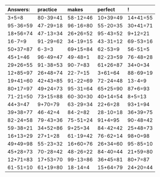 | Answers: | practice | makes | perfect | ! |
| :--- | :--- | :--- | :--- | :--- |
| 3+5=8 | 80-39=41 | 58-12=46 | 10+39=49 | 14+41=55 | 
| 95-36=59 | 47-29=18 | 96-16=80 | 55-20=35 | 30+41=71 | 
| 18+56=74 | 47-13=34 | 26+26=52 | 95-43=52 | 9+12=21 | 
| 16-7=9 | 91-29=62 | 34-19=15 | 43-31=12 | 69-53=16 | 
| 50+37=87 | 6-3=3 | 69+15=84 | 62-53=9 | 56-51=5 | 
| 45+1=46 | 96-49=47 | 49-48=1 | 82-23=59 | 76-48=28 | 
| 29+26=55 | 91-38=53 | 90-7=83 | 61+26=87 | 34+0=34 | 
| 12+85=97 | 26+48=74 | 22-7=15 | 3+61=64 | 88-69=19 | 
| 19+41=60 | 42+43=85 | 91-22=69 | 72-24=48 | 13-4=9 | 
| 80+17=97 | 49+24=73 | 95-31=64 | 65+25=90 | 87+6=93 | 
| 71-21=50 | 73+15=88 | 60-30=30 | 40+14=54 | 8+5=13 | 
| 44+3=47 | 9+70=79 | 63-29=34 | 22+6=28 | 93+1=94 | 
| 39+38=77 | 46-42=4 | 84-2=82 | 28-10=18 | 36+39=75 | 
| 82-24=58 | 79-43=36 | 75-51=24 | 91+4=95 | 90-48=42 | 
| 59-38=21 | 34+52=86 | 9+25=34 | 84-42=42 | 25+48=73 | 
| 16+13=29 | 27+1=28 | 61-19=42 | 76-62=14 | 98+0=98 | 
| 49+49=98 | 55-23=32 | 16+60=76 | 26+34=60 | 95-85=10 | 
| 45+28=73 | 70-28=42 | 48-26=22 | 84-40=44 | 21+59=80 | 
| 12+71=83 | 17+53=70 | 99-13=86 | 36+45=81 | 80+7=87 | 
| 61-51=10 | 61+19=80 | 18-14=4 | 15+64=79 | 24+20=44 | 
